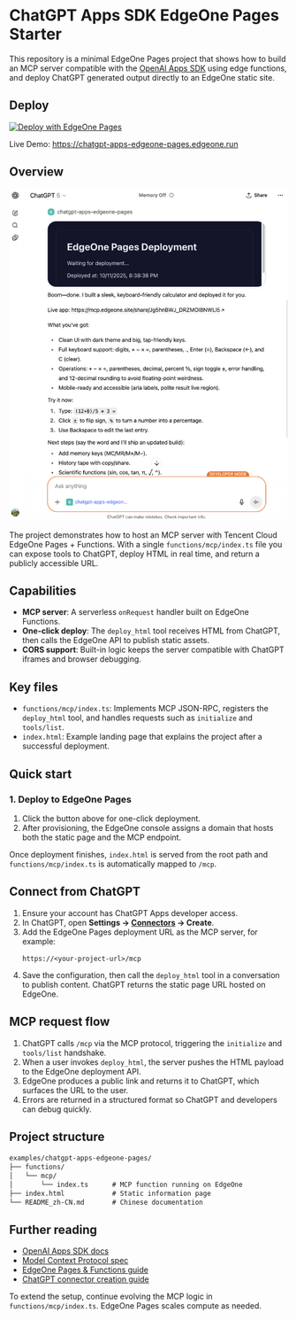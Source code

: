 # ChatGPT Apps SDK EdgeOne Pages Starter

This repository is a minimal EdgeOne Pages project that shows how to build an MCP server compatible with the [OpenAI Apps SDK](https://developers.openai.com/apps-sdk) using edge functions, and deploy ChatGPT generated output directly to an EdgeOne static site.

## Deploy

[![Deploy with EdgeOne Pages](https://cdnstatic.tencentcs.com/edgeone/pages/deploy.svg)](https://edgeone.ai/pages/new?from=github&template=chatgpt-apps-edgeone-pages)

Live Demo: https://chatgpt-apps-edgeone-pages.edgeone.run

## Overview

![](./assets/s_2025-10-11_20-39-08.png)

The project demonstrates how to host an MCP server with Tencent Cloud EdgeOne Pages + Functions. With a single `functions/mcp/index.ts` file you can expose tools to ChatGPT, deploy HTML in real time, and return a publicly accessible URL.

## Capabilities

- **MCP server**: A serverless `onRequest` handler built on EdgeOne Functions.
- **One-click deploy**: The `deploy_html` tool receives HTML from ChatGPT, then calls the EdgeOne API to publish static assets.
- **CORS support**: Built-in logic keeps the server compatible with ChatGPT iframes and browser debugging.

## Key files

- `functions/mcp/index.ts`: Implements MCP JSON-RPC, registers the `deploy_html` tool, and handles requests such as `initialize` and `tools/list`.
- `index.html`: Example landing page that explains the project after a successful deployment.

## Quick start

### 1. Deploy to EdgeOne Pages

1. Click the button above for one-click deployment.
2. After provisioning, the EdgeOne console assigns a domain that hosts both the static page and the MCP endpoint.

Once deployment finishes, `index.html` is served from the root path and `functions/mcp/index.ts` is automatically mapped to `/mcp`.

## Connect from ChatGPT

1. Ensure your account has ChatGPT Apps developer access.
2. In ChatGPT, open **Settings → [Connectors](https://chatgpt.com/#settings/Connectors) → Create**.
3. Add the EdgeOne Pages deployment URL as the MCP server, for example:
   ```
   https://<your-project-url>/mcp
   ```
4. Save the configuration, then call the `deploy_html` tool in a conversation to publish content. ChatGPT returns the static page URL hosted on EdgeOne.

## MCP request flow

1. ChatGPT calls `/mcp` via the MCP protocol, triggering the `initialize` and `tools/list` handshake.
2. When a user invokes `deploy_html`, the server pushes the HTML payload to the EdgeOne deployment API.
3. EdgeOne produces a public link and returns it to ChatGPT, which surfaces the URL to the user.
4. Errors are returned in a structured format so ChatGPT and developers can debug quickly.

## Project structure

```
examples/chatgpt-apps-edgeone-pages/
├── functions/
│   └── mcp/
│       └── index.ts      # MCP function running on EdgeOne
├── index.html            # Static information page
└── README_zh-CN.md       # Chinese documentation
```

## Further reading

- [OpenAI Apps SDK docs](https://developers.openai.com/apps-sdk)
- [Model Context Protocol spec](https://modelcontextprotocol.io)
- [EdgeOne Pages & Functions guide](https://pages.edgeone.ai/document/pages-functions-overview)
- [ChatGPT connector creation guide](https://developers.openai.com/apps-sdk/deploy/connect-chatgpt)

To extend the setup, continue evolving the MCP logic in `functions/mcp/index.ts`. EdgeOne Pages scales compute as needed.
